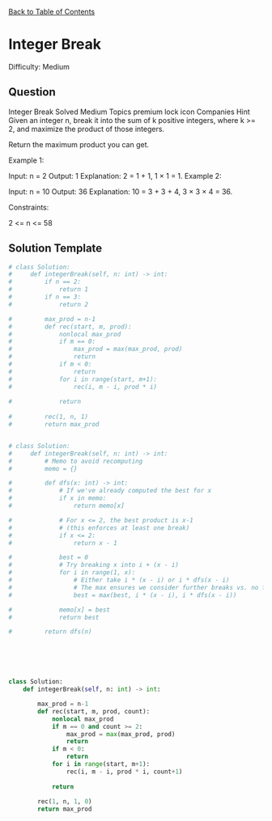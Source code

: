 [Back to Table of Contents](../../README.md)

# Integer Break
Difficulty: Medium

## Question
Integer Break
Solved
Medium
Topics
premium lock icon
Companies
Hint
Given an integer n, break it into the sum of k positive integers, where k >= 2, and maximize the product of those integers.

Return the maximum product you can get.

 

Example 1:

Input: n = 2
Output: 1
Explanation: 2 = 1 + 1, 1 × 1 = 1.
Example 2:

Input: n = 10
Output: 36
Explanation: 10 = 3 + 3 + 4, 3 × 3 × 4 = 36.
 

Constraints:

2 <= n <= 58

## Solution Template
```python
# class Solution:
#     def integerBreak(self, n: int) -> int:
#         if n == 2:
#             return 1
#         if n == 3:
#             return 2

#         max_prod = n-1
#         def rec(start, m, prod):
#             nonlocal max_prod
#             if m == 0:
#                 max_prod = max(max_prod, prod)
#                 return
#             if m < 0:
#                 return
#             for i in range(start, m+1):
#                 rec(i, m - i, prod * i)
            
#             return
        
#         rec(1, n, 1)
#         return max_prod


# class Solution:
#     def integerBreak(self, n: int) -> int:
#         # Memo to avoid recomputing
#         memo = {}

#         def dfs(x: int) -> int:
#             # If we've already computed the best for x
#             if x in memo:
#                 return memo[x]

#             # For x <= 2, the best product is x-1 
#             # (this enforces at least one break)
#             if x <= 2:
#                 return x - 1

#             best = 0
#             # Try breaking x into i + (x - i)
#             for i in range(1, x):
#                 # Either take i * (x - i) or i * dfs(x - i)
#                 # The max ensures we consider further breaks vs. no further breaks
#                 best = max(best, i * (x - i), i * dfs(x - i))

#             memo[x] = best
#             return best

#         return dfs(n)






class Solution:
    def integerBreak(self, n: int) -> int:

        max_prod = n-1
        def rec(start, m, prod, count):
            nonlocal max_prod
            if m == 0 and count >= 2:
                max_prod = max(max_prod, prod)
                return
            if m < 0:
                return
            for i in range(start, m+1):
                rec(i, m - i, prod * i, count+1)
            
            return
        
        rec(1, n, 1, 0)
        return max_prod
```
